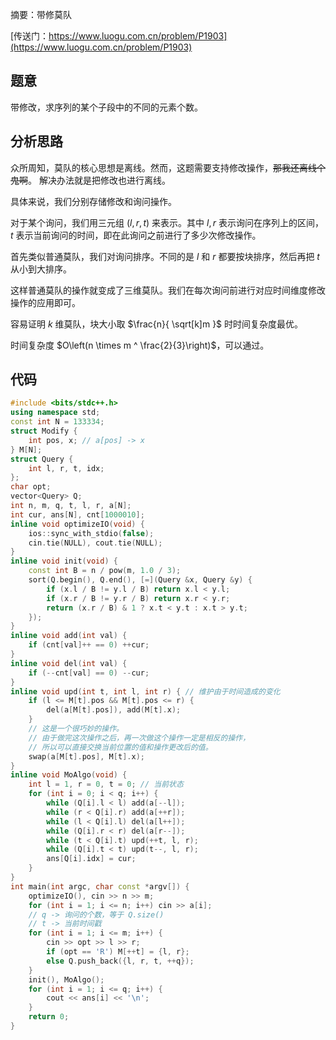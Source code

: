 摘要：带修莫队

[传送门：https://www.luogu.com.cn/problem/P1903](https://www.luogu.com.cn/problem/P1903)

## 题意

带修改，求序列的某个子段中的不同的元素个数。

## 分析思路

众所周知，莫队的核心思想是离线。然而，这题需要支持修改操作，~~那我还离线个鬼啊~~。 解决办法就是把修改也进行离线。

具体来说，我们分别存储修改和询问操作。

对于某个询问，我们用三元组 $(l, r, t)$ 来表示。其中 $l, r$ 表示询问在序列上的区间，$t$ 表示当前询问的时间，即在此询问之前进行了多少次修改操作。

首先类似普通莫队，我们对询问排序。不同的是 $l$ 和 $r$ 都要按块排序，然后再把 $t$ 从小到大排序。

这样普通莫队的操作就变成了三维莫队。我们在每次询问前进行对应时间维度修改操作的应用即可。

容易证明 $k$ 维莫队，块大小取 $\frac{n}{ \sqrt[k]m }$ 时时间复杂度最优。

时间复杂度 $O\left(n \times m ^ \frac{2}{3}\right)$，可以通过。

## 代码

```cpp
#include <bits/stdc++.h>
using namespace std;
const int N = 133334;
struct Modify {
    int pos, x; // a[pos] -> x
} M[N];
struct Query {
    int l, r, t, idx;
};
char opt;
vector<Query> Q;
int n, m, q, t, l, r, a[N];
int cur, ans[N], cnt[1000010];
inline void optimizeIO(void) {
    ios::sync_with_stdio(false);
    cin.tie(NULL), cout.tie(NULL);
}
inline void init(void) {
    const int B = n / pow(m, 1.0 / 3);
    sort(Q.begin(), Q.end(), [=](Query &x, Query &y) {
        if (x.l / B != y.l / B) return x.l < y.l;
        if (x.r / B != y.r / B) return x.r < y.r;
        return (x.r / B) & 1 ? x.t < y.t : x.t > y.t;
    });
}
inline void add(int val) {
    if (cnt[val]++ == 0) ++cur;
}
inline void del(int val) {
    if (--cnt[val] == 0) --cur;
}
inline void upd(int t, int l, int r) { // 维护由于时间造成的变化
    if (l <= M[t].pos && M[t].pos <= r) {
        del(a[M[t].pos]), add(M[t].x);
    }
    // 这是一个很巧妙的操作。
    // 由于做完这次操作之后，再一次做这个操作一定是相反的操作，
    // 所以可以直接交换当前位置的值和操作更改后的值。
    swap(a[M[t].pos], M[t].x); 
}
inline void MoAlgo(void) {
    int l = 1, r = 0, t = 0; // 当前状态
    for (int i = 0; i < q; i++) {
        while (Q[i].l < l) add(a[--l]);
        while (r < Q[i].r) add(a[++r]);
        while (l < Q[i].l) del(a[l++]);
        while (Q[i].r < r) del(a[r--]);
        while (t < Q[i].t) upd(++t, l, r);
        while (Q[i].t < t) upd(t--, l, r);
        ans[Q[i].idx] = cur;
    }
}
int main(int argc, char const *argv[]) {
    optimizeIO(), cin >> n >> m;
    for (int i = 1; i <= n; i++) cin >> a[i];
    // q -> 询问的个数，等于 Q.size()
    // t -> 当前时间戳
    for (int i = 1; i <= m; i++) {
        cin >> opt >> l >> r;
        if (opt == 'R') M[++t] = {l, r};
        else Q.push_back({l, r, t, ++q});
    }
    init(), MoAlgo();
    for (int i = 1; i <= q; i++) {
        cout << ans[i] << '\n';
    }
    return 0;
}

```